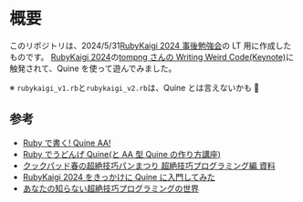 # 概要

このリポジトリは、2024/5/31[RubyKaigi 2024 事後勉強会](https://smarthr.connpass.com/event/319010/)の LT 用に作成したものです。
[RubyKaigi 2024](https://rubykaigi.org/2024/)の[tompng さんの Writing Weird Code(Keynote)](https://rubykaigi.org/2024/presentations/tompng.html#day1)に触発されて、Quine を使って遊んでみました。

※ `rubykaigi_v1.rb`と`rubykaigi_v2.rb`は、Quine とは言えないかも 🫠

## 参考

- [Ruby で書く! Quine AA!](https://blog.kasei-san.com/entry/2019/05/02/004153)
- [Ruby でうどんげ Quine(と AA 型 Quine の作り方講座)](https://mickey24.hatenablog.com/entry/20100915/ruby_udonge_quine)
- [クックパッド春の超絶技巧パンまつり 超絶技巧プログラミング編 資料](https://www.slideshare.net/mametter/ss-251372019)
- [RubyKaigi 2024 をきっかけに Quine に入門してみた](https://tech.findy.co.jp/entry/2024/05/23/093756)
- [あなたの知らない超絶技巧プログラミングの世界](https://www.amazon.co.jp/gp/product/B015R0GNXK/ref=ppx_yo_dt_b_d_asin_title_351_o00?ie=UTF8&psc=1)
